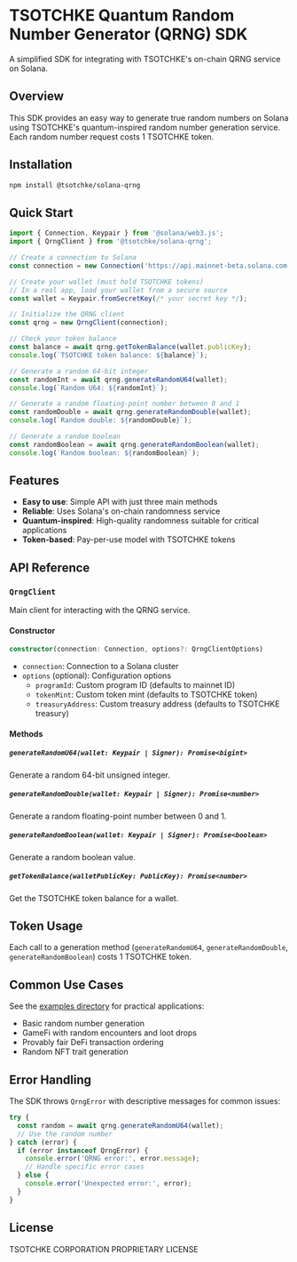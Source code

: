 # TSOTCHKE Quantum Random Number Generator (QRNG) SDK

A simplified SDK for integrating with TSOTCHKE's on-chain QRNG service on Solana.

## Overview

This SDK provides an easy way to generate true random numbers on Solana using TSOTCHKE's quantum-inspired random number generation service. Each random number request costs 1 TSOTCHKE token.

## Installation

```bash
npm install @tsotchke/solana-qrng
```

## Quick Start

```typescript
import { Connection, Keypair } from '@solana/web3.js';
import { QrngClient } from '@tsotchke/solana-qrng';

// Create a connection to Solana
const connection = new Connection('https://api.mainnet-beta.solana.com', 'confirmed');

// Create your wallet (must hold TSOTCHKE tokens)
// In a real app, load your wallet from a secure source
const wallet = Keypair.fromSecretKey(/* your secret key */);

// Initialize the QRNG client
const qrng = new QrngClient(connection);

// Check your token balance
const balance = await qrng.getTokenBalance(wallet.publicKey);
console.log(`TSOTCHKE token balance: ${balance}`);

// Generate a random 64-bit integer
const randomInt = await qrng.generateRandomU64(wallet);
console.log(`Random U64: ${randomInt}`);

// Generate a random floating-point number between 0 and 1
const randomDouble = await qrng.generateRandomDouble(wallet);
console.log(`Random double: ${randomDouble}`);

// Generate a random boolean
const randomBoolean = await qrng.generateRandomBoolean(wallet);
console.log(`Random boolean: ${randomBoolean}`);
```

## Features

- **Easy to use**: Simple API with just three main methods
- **Reliable**: Uses Solana's on-chain randomness service
- **Quantum-inspired**: High-quality randomness suitable for critical applications
- **Token-based**: Pay-per-use model with TSOTCHKE tokens

## API Reference

### `QrngClient`

Main client for interacting with the QRNG service.

#### Constructor

```typescript
constructor(connection: Connection, options?: QrngClientOptions)
```

- `connection`: Connection to a Solana cluster
- `options` (optional): Configuration options
  - `programId`: Custom program ID (defaults to mainnet ID)
  - `tokenMint`: Custom token mint (defaults to TSOTCHKE token)
  - `treasuryAddress`: Custom treasury address (defaults to TSOTCHKE treasury)

#### Methods

##### `generateRandomU64(wallet: Keypair | Signer): Promise<bigint>`

Generate a random 64-bit unsigned integer.

##### `generateRandomDouble(wallet: Keypair | Signer): Promise<number>`

Generate a random floating-point number between 0 and 1.

##### `generateRandomBoolean(wallet: Keypair | Signer): Promise<boolean>`

Generate a random boolean value.

##### `getTokenBalance(walletPublicKey: PublicKey): Promise<number>`

Get the TSOTCHKE token balance for a wallet.

## Token Usage

Each call to a generation method (`generateRandomU64`, `generateRandomDouble`, `generateRandomBoolean`) costs 1 TSOTCHKE token.

## Common Use Cases

See the [examples directory](../examples) for practical applications:

- Basic random number generation
- GameFi with random encounters and loot drops
- Provably fair DeFi transaction ordering
- Random NFT trait generation

## Error Handling

The SDK throws `QrngError` with descriptive messages for common issues:

```typescript
try {
  const random = await qrng.generateRandomU64(wallet);
  // Use the random number
} catch (error) {
  if (error instanceof QrngError) {
    console.error('QRNG error:', error.message);
    // Handle specific error cases
  } else {
    console.error('Unexpected error:', error);
  }
}
```

## License

TSOTCHKE CORPORATION PROPRIETARY LICENSE
